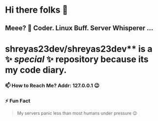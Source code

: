 # Hi there folks 👋
## Meee? 🐧 Coder. Linux Buff. Server Whisperer ...

# shreyas23dev/shreyas23dev** is a ✨ _special_ ✨ repository because its my code diary.
<!--
Here are some ideas to get you started:

- 🔭 I’m currently working on ...
- 🌱 I’m currently learning ...
- 👯 I’m looking to collaborate on ...
- 🤔 I’m looking for help with ...
- 💬 Ask me about ...
- 📫 How to reach me: ...
- 😄 Pronouns: ...
- ⚡ Fun fact: ...
-->


### 📫 How to Reach Me? Addr: 127.0.0.1 😉
<!--
- Email: `your.email@example.com` (replace this)
- GitHub: [shreyas23dev](https://github.com/shreyas23dev)

-->

### ⚡ Fun Fact

> My servers panic less than most humans under pressure 😉
